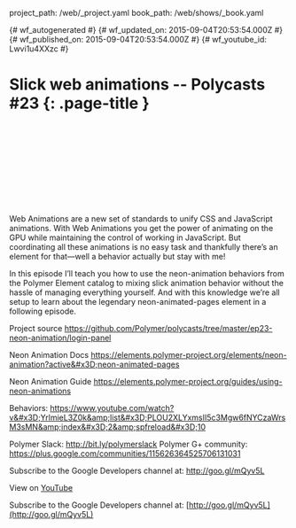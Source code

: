 project_path: /web/_project.yaml
book_path: /web/shows/_book.yaml

{# wf_autogenerated #}
{# wf_updated_on: 2015-09-04T20:53:54.000Z #}
{# wf_published_on: 2015-09-04T20:53:54.000Z #}
{# wf_youtube_id: Lwvi1u4XXzc #}

# Slick web animations -- Polycasts #23 {: .page-title }


<div class="video-wrapper">
  <iframe class="devsite-embedded-youtube-video" data-video-id="Lwvi1u4XXzc"
          data-autohide="1" data-showinfo="0" frameborder="0" allowfullscreen>
  </iframe>
</div>

Web Animations are a new set of standards to unify CSS and JavaScript animations. With Web Animations you get the power of animating on the GPU while maintaining the control of working in JavaScript. But coordinating all these animations is no easy task and thankfully there’s an element for that—well a behavior actually but stay with me!

In this episode I’ll teach you how to use the neon-animation behaviors from the Polymer Element catalog to mixing slick animation behavior without the hassle of managing everything yourself. And with this knowledge we’re all setup to learn about the legendary neon-animated-pages element in a following episode.

Project source
https://github.com/Polymer/polycasts/tree/master/ep23-neon-animation/login-panel

Neon Animation Docs
https://elements.polymer-project.org/elements/neon-animation?active&#x3D;neon-animated-pages

Neon Animation Guide
https://elements.polymer-project.org/guides/using-neon-animations

Behaviors: https://www.youtube.com/watch?v&#x3D;YrlmieL3Z0k&amp;list&#x3D;PLOU2XLYxmsII5c3Mgw6fNYCzaWrsM3sMN&amp;index&#x3D;2&amp;spfreload&#x3D;10

Polymer Slack: http://bit.ly/polymerslack
Polymer G+ community: https://plus.google.com/communities/115626364525706131031

Subscribe to the Google Developers channel at: http://goo.gl/mQyv5L

View on [YouTube](https://youtu.be/Lwvi1u4XXzc)

Subscribe to the Google Developers channel at: [http://goo.gl/mQyv5L](http://goo.gl/mQyv5L)
